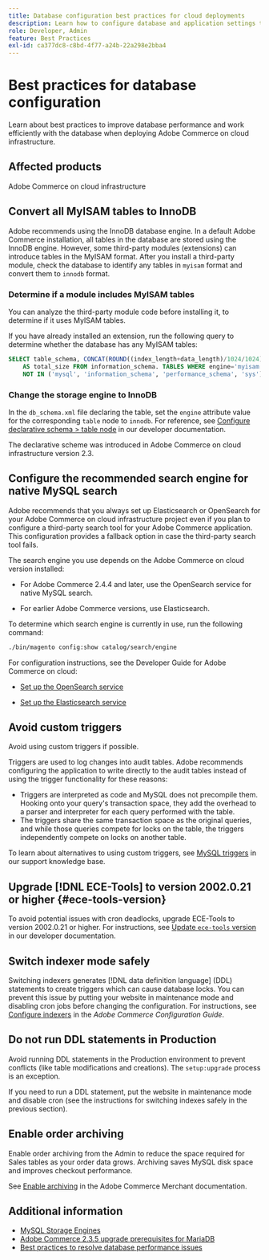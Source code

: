 ```yaml
---
title: Database configuration best practices for cloud deployments
description: Learn how to configure database and application settings to improve performance when deploying Adobe Commerce on cloud infrastructure.
role: Developer, Admin
feature: Best Practices
exl-id: ca377dc8-c8bd-4f77-a24b-22a298e2bba4
---
```

# Best practices for database configuration

Learn about best practices to improve database performance and work efficiently with the database when deploying Adobe Commerce on cloud infrastructure.

## Affected products

Adobe Commerce on cloud infrastructure

## Convert all MyISAM tables to InnoDB

Adobe recommends using the InnoDB database engine. In a default Adobe Commerce installation, all tables in the database are stored using the InnoDB engine. However, some third-party modules (extensions) can introduce tables in the MyISAM format. After you install a third-party module, check the database to identify any tables in `myisam` format and convert them to `innodb` format.

### Determine if a module includes MyISAM tables

You can analyze the third-party module code before installing it, to determine if it uses MyISAM tables.

If you have already installed an extension, run the following query to determine whether the database has any MyISAM tables:

```sql
SELECT table_schema, CONCAT(ROUND((index_length+data_length)/1024/1024),'MB')
    AS total_size FROM information_schema. TABLES WHERE engine='myisam' AND table_schema
    NOT IN ('mysql', 'information_schema', 'performance_schema', 'sys');
```

### Change the storage engine to InnoDB

In the `db_schema.xml` file declaring the table, set the `engine` attribute value for the corresponding `table` node to `innodb`. For reference, see [Configure declarative schema > table node](https://developer.adobe.com/commerce/php/development/components/declarative-schema/configuration/) in our developer documentation.

The declarative scheme was introduced in Adobe Commerce on cloud infrastructure version 2.3.

## Configure the recommended search engine for native MySQL search

Adobe recommends that you always set up Elasticsearch or OpenSearch for your Adobe Commerce on cloud infrastructure project even if you plan to configure a third-party search tool for your Adobe Commerce application. This configuration provides a fallback option in case the third-party search tool fails.

The search engine you use depends on the Adobe Commerce on cloud version installed:

- For Adobe Commerce 2.4.4 and later, use the OpenSearch service for native MySQL search.

- For earlier Adobe Commerce versions, use Elasticsearch.

To determine which search engine is currently in use, run the following command:

```bash
./bin/magento config:show catalog/search/engine
```

For configuration instructions, see the Developer Guide for Adobe Commerce on cloud:

- [Set up the OpenSearch service](https://devdocs.magento.com/cloud/project/services-opensearch.html)

- [Set up the Elasticsearch service](https://devdocs.magento.com/cloud/project/services-elastic.html)

## Avoid custom triggers

Avoid using custom triggers if possible.

Triggers are used to log changes into audit tables. Adobe recommends configuring the application to write directly to the audit tables instead of using the trigger functionality for these reasons:

- Triggers are interpreted as code and MySQL does not precompile them. Hooking onto your query's transaction space, they add the overhead to a parser and interpreter for each query performed with the table.
- The triggers share the same transaction space as the original queries, and while those queries compete for locks on the table, the triggers independently compete on locks on another table.

To learn about alternatives to using custom triggers, see [MySQL triggers](mysql-configuration.md#triggers) in our support knowledge base.

## Upgrade [!DNL ECE-Tools] to version 2002.0.21 or higher {#ece-tools-version}

To avoid potential issues with cron deadlocks, upgrade ECE-Tools to version 2002.0.21 or higher. For instructions, see [Update `ece-tools` version](https://devdocs.magento.com/cloud/project/ece-tools-update.html) in our developer documentation.

## Switch indexer mode safely

<!--This best practice might belong in the Maintenance phase. Database lock prevention might be consolidated under a single heading-->

Switching indexers generates [!DNL data definition language] (DDL) statements to create triggers which can cause database locks. You can prevent this issue by putting your website in maintenance mode and disabling cron jobs before changing the configuration.
For instructions, see [Configure indexers](https://experienceleague.adobe.com/docs/commerce-operations/configuration-guide/cli/manage-indexers.html#configure-indexers-1) in the *Adobe Commerce Configuration Guide*.

## Do not run DDL statements in Production

Avoid running DDL statements in the Production environment to prevent conflicts (like table modifications and creations). The `setup:upgrade` process is an exception.

If you need to run a DDL statement, put the website in maintenance mode and disable cron (see the instructions for switching indexes safely in the previous section).

## Enable order archiving

Enable order archiving from the Admin to reduce the space required for Sales tables as your order data grows. Archiving saves MySQL disk space and improves checkout performance.

See [Enable archiving](https://experienceleague.adobe.com/docs/commerce-admin/stores-sales/order-management/orders/order-archive.html) in the Adobe Commerce Merchant documentation.

## Additional information

- [MySQL Storage Engines](https://dev.mysql.com/doc/refman/8.0/en/storage-engines.html)
- [Adobe Commerce 2.3.5 upgrade prerequisites for MariaDB](../maintenance/commerce-235-upgrade-prerequisites-mariadb.md)
- [Best practices to resolve database performance issues](../maintenance/resolve-database-performance-issues.md)
